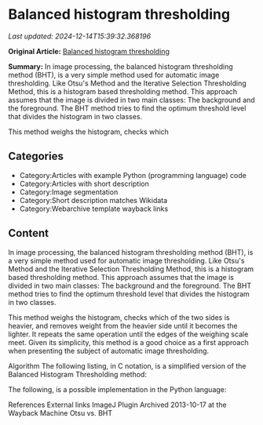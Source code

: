 # Balanced histogram thresholding

_Last updated: 2024-12-14T15:39:32.368196_

**Original Article:** [Balanced histogram thresholding](https://en.wikipedia.org/wiki/Balanced_histogram_thresholding)

**Summary:** In image processing, the balanced histogram thresholding method (BHT), is a very simple method used for automatic image thresholding. Like Otsu's Method and the Iterative Selection Thresholding Method, this is a histogram based thresholding method. This approach assumes that the image is divided in two main classes: The background and the foreground. The BHT method tries to find the optimum threshold level that divides the histogram in two classes.

This method weighs the histogram, checks which

## Categories
- Category:Articles with example Python (programming language) code
- Category:Articles with short description
- Category:Image segmentation
- Category:Short description matches Wikidata
- Category:Webarchive template wayback links

## Content

In image processing, the balanced histogram thresholding method (BHT), is a very simple method used for automatic image thresholding. Like Otsu's Method and the Iterative Selection Thresholding Method, this is a histogram based thresholding method. This approach assumes that the image is divided in two main classes: The background and the foreground. The BHT method tries to find the optimum threshold level that divides the histogram in two classes.

This method weighs the histogram, checks which of the two sides is heavier, and removes weight from the heavier side until it becomes the lighter. It repeats the same operation until the edges of the weighing scale meet.
Given its simplicity, this method is a good choice as a first approach when presenting the subject of automatic image thresholding.

Algorithm
The following listing, in C notation, is a simplified version of the Balanced Histogram Thresholding method:

The following, is a possible implementation in the Python language:

References
External links
ImageJ Plugin Archived 2013-10-17 at the Wayback Machine
Otsu vs. BHT